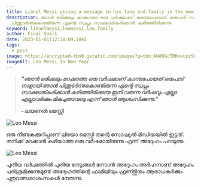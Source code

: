 ```yaml
---
title: Lionel Messi giving a message to his fans and family in the new year
description: ഞാൻ ഒരിക്കലും മറക്കാത്ത ഒരു വർഷമാണ് കടന്നുപോയത് ഒരുപാട് നാളായി ഞാൻ
  പിന്തുടർന്നുകൊണ്ടിരുന്ന എന്റെ സ്വപ്നം സാക്ഷാത്കരിക്കാൻ കഴിഞ്ഞിരിക്കുന്നു
keyword: lionelmessi,leomessi,leo,family
author: Final Goals
date: 2023-01-01T12:18:09.104Z
tags:
  - post
image: https://encrypted-tbn0.gstatic.com/images?q=tbn:ANd9GcTRRxxuyzSKwaGWyWxPgTMeMh0XrO4ry84P1v2wYgv8_n3B9tyMTwUY4O29gA&usqp=CAI&s=10
imageAlt: Leo Messi In New Year
---
```

> ***"ഞാൻ ഒരിക്കലും മറക്കാത്ത ഒരു വർഷമാണ് കടന്നുപോയത് ഒരുപാട് നാളായി ഞാൻ പിന്തുടർന്നുകൊണ്ടിരുന്ന എന്റെ സ്വപ്നം സാക്ഷാത്കരിക്കാൻ കഴിഞ്ഞിരിക്കുന്നു ഇനി വരുന്ന വർഷവും എല്ലാ എല്ലാവർക്കും മികച്ചതാവട്ടെ എന്ന് ഞാൻ ആശംസിക്കുന്നു."***
>
>  **﻿*\-* ലയണൽ മെസ്സി**



![Leo Messi](https://phantom-marca.unidadeditorial.es/f07a6e2a95fad43b461b40590225e38d/resize/1320/f/jpg/assets/multimedia/imagenes/2022/12/31/16725192936240.jpg "Leo Messi With Family")

ഒരു നീണ്ടകക്കുറിപ്പാണ് ലിയോ മെസ്സി തന്റെ സോഷ്യൽ മീഡിയയിൽ ഇട്ടത്.
തനിക്ക് മറക്കാൻ കഴിയാത്ത ഒരു വർഷമായിരുന്നു എന്ന് അദ്ദേഹം പറയുന്നു.

![Leo Messi](https://encrypted-tbn0.gstatic.com/images?q=tbn:ANd9GcQM8D26XJ6Nk2z_qRAayv8O_ojeGq49THPKy_d76krVqJWot4R7EGxSUDY&usqp=CAI&s "Leo Messi In Year Style")


പുതിയ വർഷത്തിൽ പുതിയ നേട്ടങ്ങൾ നേടാൻ അദ്ദേഹം അർഹനാണ് അദ്ദേഹം പരിശ്രമിക്കുന്നുമുണ്ട് അദ്ദേഹത്തിന്റെ ഫാമിലിയും ഫ്രണ്ട്സിനും ആരാധകർക്കും പുതുവത്സരാശംസകൾ നേരുന്നു.